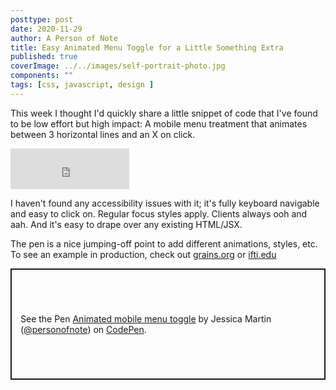 ```yaml
---
posttype: post
date: 2020-11-29
author: A Person of Note
title: Easy Animated Menu Toggle for a Little Something Extra
published: true
coverImage: ../../images/self-portrait-photo.jpg
components: ""
tags: [css, javascript, design ]
---
```


This week I thought I'd quickly share a little snippet of code that I've found to be low effort but high impact: A mobile menu treatment that animates between 3 horizontal lines and an X on click. 

<iframe src="https://giphy.com/embed/9aj7mrOD6ELLyNtc1j" width="190" height="65" frameBorder="0" class="giphy-embed" allowFullScreen></iframe>

I haven't found any accessibility issues with it; it's fully keyboard navigable and easy to click on. Regular focus styles apply. Clients always ooh and aah. And it's easy to drape over any existing HTML/JSX.

The pen is a nice jumping-off point to add different animations, styles, etc. To see an example in production, check out [grains.org](https://grains.org/) or [ifti.edu](https://ifti.edu/)


<p class="codepen" data-height="178" data-theme-id="dark" data-default-tab="css,result" data-user="personofnote" data-slug-hash="xxOvQRB" style="height: 178px; box-sizing: border-box; display: flex; align-items: center; justify-content: center; border: 2px solid; margin: 1em 0; padding: 1em;" data-pen-title="Animated mobile menu toggle">
  <span>See the Pen <a href="https://codepen.io/personofnote/pen/xxOvQRB">
  Animated mobile menu toggle</a> by Jessica Martin (<a href="https://codepen.io/personofnote">@personofnote</a>)
  on <a href="https://codepen.io">CodePen</a>.</span>
</p>
<script async src="https://static.codepen.io/assets/embed/ei.js"></script>